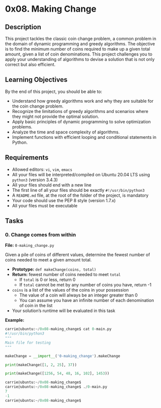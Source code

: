 # 0x08. Making Change

## Description

This project tackles the classic coin change problem, a common problem in the domain of dynamic programming and greedy algorithms. The objective is to find the minimum number of coins required to make up a given total amount, given a list of coin denominations. This project challenges you to apply your understanding of algorithms to devise a solution that is not only correct but also efficient.

## Learning Objectives

By the end of this project, you should be able to:
- Understand how greedy algorithms work and why they are suitable for the coin change problem.
- Recognize the limitations of greedy algorithms and scenarios where they might not provide the optimal solution.
- Apply basic principles of dynamic programming to solve optimization problems.
- Analyze the time and space complexity of algorithms.
- Implement functions with efficient looping and conditional statements in Python.

## Requirements

- Allowed editors: `vi`, `vim`, `emacs`
- All your files will be interpreted/compiled on Ubuntu 20.04 LTS using `python3` (version 3.4.3)
- All your files should end with a new line
- The first line of all your files should be exactly `#!/usr/bin/python3`
- A `README.md` file, at the root of the folder of the project, is mandatory
- Your code should use the PEP 8 style (version 1.7.x)
- All your files must be executable

## Tasks

### 0. Change comes from within

**File:** `0-making_change.py`

Given a pile of coins of different values, determine the fewest number of coins needed to meet a given amount total.

- **Prototype:** `def makeChange(coins, total)`
- **Return:** fewest number of coins needed to meet `total`
  - If `total` is 0 or less, return 0
  - If `total` cannot be met by any number of coins you have, return -1
- `coins` is a list of the values of the coins in your possession
  - The value of a coin will always be an integer greater than 0
  - You can assume you have an infinite number of each denomination of coin in the list
- Your solution’s runtime will be evaluated in this task

**Example:**

```python
carrie@ubuntu:~/0x08-making_change$ cat 0-main.py
#!/usr/bin/python3
"""
Main file for testing
"""

makeChange = __import__('0-making_change').makeChange

print(makeChange([1, 2, 25], 37))

print(makeChange([1256, 54, 48, 16, 102], 1453))

carrie@ubuntu:~/0x08-making_change$
carrie@ubuntu:~/0x08-making_change$ ./0-main.py
7
-1
carrie@ubuntu:~/0x08-making_change$
